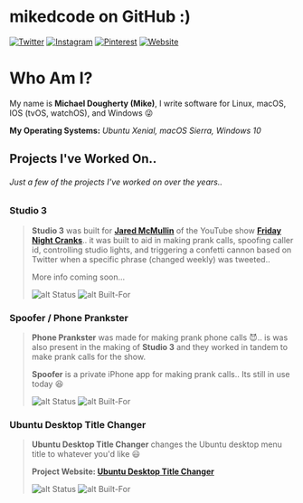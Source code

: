 # mikedcode on GitHub :)

[![Twitter](https://img.shields.io/badge/mike's%20twitter-%40mikedcode-1da1f2.svg)](https://twitter.com/mikedcode)
[![Instagram](https://img.shields.io/badge/mike's%20instagram-%40mikedcode-c13584.svg)](https://www.instagram.com/mikedcode)
[![Pinterest](https://img.shields.io/badge/mike's%20pinterest-%40mikedcode-bd081c.svg)](https://www.pinterest.com/mikedcode)
[![Website](https://img.shields.io/badge/develops%20for-Linux%20%7C%20macOS%20%7C%20IOS%20%7C%20Windows-29B6F6.svg)](http://mikedcode.com)

# Who Am I?
My name is **Michael Dougherty (Mike)**, I write software for Linux, macOS, IOS (tvOS, watchOS), and Windows :stuck_out_tongue_winking_eye:

**My Operating Systems:** _Ubuntu Xenial, macOS Sierra, Windows 10_

## Projects I've Worked On..
###### Just a few of the projects I've worked on over the years..

[private-status]: https://img.shields.io/badge/status-private-f44336.svg "Private Project"
[public-status]: https://img.shields.io/badge/status-public-8BC34A.svg "Public Project"
[built-macios]: https://img.shields.io/badge/built%20for-macOS%20%7C%20IOS-29B6F6.svg "Built For: macOS | IOS"
[built-ubuntu]: https://img.shields.io/badge/built%20for-Ubuntu-dd4814.svg "Built For: Ubuntu"

### Studio 3
> **Studio 3** was built for [**Jared McMullin**](http://www.jaredmcmullin.com/) of the YouTube show [**Friday Night Cranks**](https://www.youtube.com/user/FridayNightCranks)..
> it was built to aid in making prank calls, spoofing caller id, controlling studio lights,
> and triggering a confetti cannon based on Twitter when a specific phrase (changed weekly) was tweeted..
>
> More info coming soon...
>
> ![alt Status][private-status]
> ![alt Built-For][built-macios]

### Spoofer / Phone Prankster
> **Phone Prankster** was made for making prank phone calls :smiling_imp:..
> is was also present in the making of **Studio 3** and they worked in tandem
> to make prank calls for the show.
>
> **Spoofer** is a private iPhone app for making prank calls.. Its still in use today :laughing:
>
> ![alt Status][private-status]
> ![alt Built-For][built-macios]

### Ubuntu Desktop Title Changer
> **Ubuntu Desktop Title Changer** changes the Ubuntu desktop menu title to whatever you'd like :smiley:
>
> **Project Website: [Ubuntu Desktop Title Changer](http://p.mikedcode.com/udtc)**
>
> ![alt Status][public-status]
> ![alt Built-For][built-ubuntu]
